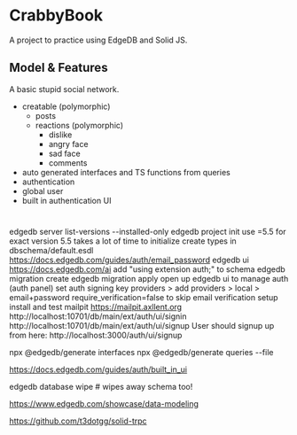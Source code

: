 # CrabbyBook

A project to practice using EdgeDB and Solid JS.

## Model & Features

A basic stupid social network. 

- creatable (polymorphic)
    - posts
    - reactions (polymorphic)
        - dislike
        - angry face
        - sad face
        - comments
- auto generated interfaces and TS functions from queries
- authentication
- global user
- built in authentication UI

# 

edgedb server list-versions --installed-only
edgedb project init
use =5.5 for exact version 5.5
takes a lot of time to initialize
create types in dbschema/default.esdl
https://docs.edgedb.com/guides/auth/email_password
edgedb ui
https://docs.edgedb.com/ai
add "using extension auth;" to schema
edgedb migration create
edgedb migration apply
open up edgedb ui to manage auth (auth panel)
set auth signing key
providers > add providers > local > email+password
require_verification=false to skip email verification setup
install and test mailpit
https://mailpit.axllent.org
http://localhost:10701/db/main/ext/auth/ui/signin
http://localhost:10701/db/main/ext/auth/ui/signup
User should signup up from here: http://localhost:3000/auth/ui/signup

npx @edgedb/generate interfaces
npx @edgedb/generate queries --file

https://docs.edgedb.com/guides/auth/built_in_ui

edgedb database wipe # wipes away schema too!

https://www.edgedb.com/showcase/data-modeling


https://github.com/t3dotgg/solid-trpc




